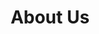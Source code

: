 ---
title : "About Us"
description : "this is meta description"
layout : "about"
draft : false

################## Mission ###############
mission:
  enable : true
  title : "Unser Ziel ist es, **Praxen** ein Werkzeug zur Behandlung von Myopie bei Kindern an die Hand zu geben"
  image : "images/about/02.jpg"
  content : "Für DataFortress.cloud und die geschätzte Augenärztin Dr. med. Timea Kanona ist die Mission klar. Timea Kanona ist die Mission glasklar: die Lücke im Myopie-Management zu füllen. Angetrieben von der Erkenntnis, dass ein wirklich umfassendes Werkzeug fehlte, haben wir unermüdlich Myopiagraph entwickelt, eine visionäre Lösung, die Präzision, Innovation und unermüdliches Engagement vereint, um den Standard der Versorgung für jedes Kind mit Myopie zu verbessern."
  bulletpoints:
    - "Entwicklung eines Data Warehouse für eine international führende Fastenklinik"
    - "Einführung und Umsetzung von Myopiemanagement in einem führenden deutschen MVZ"
    - "Erfolgreiche Umsetzung und Beratung einer Klinik bei der Umstellung auf Kliniklandeskrankenhausgesetz-Datenkonformität"

    
################## Funfacts ###############
funfacts:
  enable : true
  funfacts_item:
  - name : "Launched in June of"
    count : "2022"
    extension : ""
    
  - name : "Our product powers"
    count : "25"
    extension : "+ practices"
    
  - name : "patients"
    count : "150"
    extension : "+"
    
  - name : "Years of experience"
    count : "10"
    extension : "+"


################## vision ###############
vision:
  enable : true
  title : "Was macht uns **besonders**?"
  image : "images/about/03.jpg"
  content : "Was uns von anderen abhebt, ist unser unerschütterliches Bekenntnis zu zwei Grundpfeilern: Daten-Compliance und Zusammenarbeit mit medizinischen Experten. Da unsere Server sicher in Deutschland untergebracht sind, legen wir höchsten Wert auf Datensicherheit und Datenschutz, um den größtmöglichen Schutz der Patienteninformationen zu gewährleisten. Darüber hinaus garantiert unsere enge Zusammenarbeit mit angesehenen Medizinern, wie der Augenärztin Dr. med. Timea Kanona, dass MyPatient.com auch in Zukunft die besten Ergebnisse erzielt. Timea Kanona, garantiert, dass Myopiagraph nicht nur eine Software ist, sondern eine Lösung, die genau auf die Bedürfnisse von Ärzten und ihren jungen Patienten zugeschnitten ist. Vertrauen Sie auf uns, wenn es um das Management von Myopie geht."


############### Featured testimonial ###############
featured_testimonial:
  enable : false
  name : "Marsh Angela Costa"
  designation : "CEO, Trello"
  quote : "“Copper gives us the ease to have people hop in where they need to, to get to a customer resolution really quickly.”"
  image : "images/testimonials/01.jpg"
  video:
    enable : true
    video_embed_link : "https://www.youtube.com/embed/dyZcRRWiuuw"
---